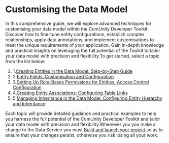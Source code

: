 # Customising the Data Model

In this comprehensive guide, we will explore advanced techniques for customising your data model within the ComUnity Developer Toolkit. Discover how to fine-tune entity configurations, establish complex relationships, apply data annotations, and implement customisations to meet the unique requirements of your application. Gain in-depth knowledge and practical insights on leveraging the full potential of the Toolkit to tailor your data model with precision and flexibility.To get started, select a topic from the list below:

1. 1.​[Creating Entities in the Data Model: Step-by-Step Guide](https://app.gitbook.com/o/v0hmafhved1NwFsQQmjL/s/ts7usaOWKl6I75i4yVg9/toolkit-guides/data/customising-the-data-model/creating-entities-in-the-data-model-step-by-step-guide)​
2. 2.​[Entity Fields: Customisation and Configuration](https://app.gitbook.com/o/v0hmafhved1NwFsQQmjL/s/ts7usaOWKl6I75i4yVg9/toolkit-guides/data/customising-the-data-model/entity-fields-customisation-and-configuration)​
3. 3.​[Setting Up Role-Bases Permissions for Entities: Access Control Configuration](https://app.gitbook.com/o/v0hmafhved1NwFsQQmjL/s/ts7usaOWKl6I75i4yVg9/toolkit-guides/data/customising-the-data-model/setting-up-role-based-permissions-for-entities-access-control-configuration)​
4. 4.​[Creating Entity Associations: Configuring Table Links](https://app.gitbook.com/o/v0hmafhved1NwFsQQmjL/s/ts7usaOWKl6I75i4yVg9/toolkit-guides/data/customising-the-data-model/creating-entity-associations-configuring-table-links)​
5. 5.​[Managing Inheritance in the Data Model: Configuring Entity Hierarchy and Inheritance](https://app.gitbook.com/o/v0hmafhved1NwFsQQmjL/s/ts7usaOWKl6I75i4yVg9/toolkit-guides/data/customising-the-data-model/managing-inheritance-in-the-data-model-configuring-entity-hierarchy-and-inheritance)​

Each topic will provide detailed guidance and practical examples to help you harness the full potential of the ComUnity Developer Toolkit and tailor your data model with precision and flexibility.Whenever you you make a change to the Data Service you must [Build and launch your project ](https://app.gitbook.com/o/v0hmafhved1NwFsQQmjL/s/ts7usaOWKl6I75i4yVg9/getting-started/manage-your-project/build-and-launch-your-project)so as to ensure that your changes persist, otherwise you risk losing all your work.​
